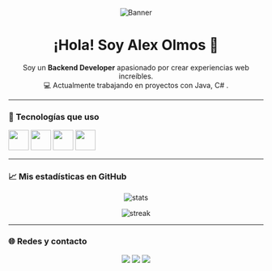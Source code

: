 <!-- Banner superior -->
<p align="center">
  <img src="https://your-banner-url.com/banner.png" alt="Banner" />
</p>

<h1 align="center">¡Hola! Soy Alex Olmos 👋</h1>

<p align="center">
  Soy un <strong>Backend Developer</strong> apasionado por crear experiencias web increíbles.<br/>
  💻 Actualmente trabajando en proyectos con Java, C# .
</p>

---

### 🧰 Tecnologías que uso
<p align="left">
  <img src="https://cdn.jsdelivr.net/gh/devicons/devicon/icons/html5/html5-original.svg" height="40" />
  <img src="https://cdn.jsdelivr.net/gh/devicons/devicon/icons/css3/css3-original.svg" height="40" />
  <img src="https://cdn.jsdelivr.net/gh/devicons/devicon/icons/javascript/javascript-original.svg" height="40" />
  <img src="https://cdn.jsdelivr.net/gh/devicons/devicon/icons/react/react-original.svg" height="40" />
</p>

---

### 📈 Mis estadísticas en GitHub
<p align="center">
  <img src="https://github-readme-stats.vercel.app/api?username=TU_USUARIO&show_icons=true&theme=tokyonight" alt="stats" />
</p>

<p align="center">
  <img src="https://github-readme-streak-stats.herokuapp.com?user=TU_USUARIO&theme=tokyonight" alt="streak" />
</p>

---

### 🌐 Redes y contacto
<p align="center">
  <a href="https://tupagina.dev"><img src="https://img.shields.io/badge/Portafolio-000?style=for-the-badge&logo=firefox&logoColor=white" /></a>
  <a href="mailto:tuemail@gmail.com"><img src="https://img.shields.io/badge/Gmail-D14836?style=for-the-badge&logo=gmail&logoColor=white" /></a>
  <a href="https://www.linkedin.com/in/tuusuario"><img src="https://img.shields.io/badge/LinkedIn-0A66C2?style=for-the-badge&logo=linkedin&logoColor=white" /></a>
</p>


